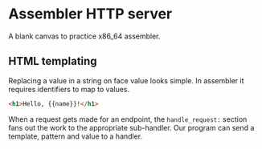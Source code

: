 # Assembler HTTP server

A blank canvas to practice x86_64 assembler.

## HTML templating

Replacing a value in a string on face value looks simple. In
assembler it requires identifiers to map to values.

```html
<h1>Hello, {{name}}!</h1>
```

When a request gets made for an endpoint, the `handle_request:` section
fans out the work to the appropriate sub-handler. Our program can
send a template, pattern and value to a handler.
